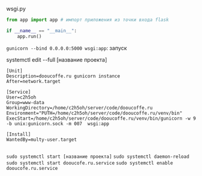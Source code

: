 
wsgi.py
```python
from app import app # импорт приложения из точки входа flask

if __name__ == "__main__":
    app.run()
```

`gunicorn --bind 0.0.0.0:5000 wsgi:app`: запуск

systemctl edit --full [название проекта]

```
[Unit]
Description=dooucoffe.ru gunicorn instance
After=network.target

[Service]
User=c2h5oh
Group=www-data
WorkingDirectory=/home/c2h5oh/server/code/dooucoffe.ru
Environment="PUTH=/home/c2h5oh/server/code/dooucoffe.ru/venv/bin"
ExecStart=/home/c2h5oh/server/code/dooucoffe.ru/venv/bin/gunicorn -w 9 -b unix:gunicorn.sock -m 007  wsgi:app

[Install]
WantedBy=multy-user.target  


```

`sudo systemctl start [название проекта]`
`sudo systemctl daemon-reload`
`sudo systemctl start dooucofe.ru.service`
`sudo systemctl enable dooucofe.ru.service`

